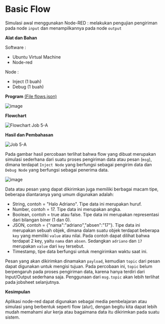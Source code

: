# Basic Flow
Simulasi awal menggunakan Node-RED : melakukan pengujian pengiriman pada node `input` dan menampilkannya pada node `output`

**Alat dan Bahan**

Software :

- Ubuntu Virtual Machine
- Node-red

Node :

- Inject (1 buah)
- Debug (1 buah)

**Program** <a href="https://github.com/cakjung/Jobsheet-Embedded/blob/main/Jobsheet%205/A%20(Basic%20Flow)/flows%20(Job%205-A).json">(File flows.json)</a>

![image](https://github.com/cakjung/Jobsheet-Embedded/assets/128274951/a07741c5-707b-4588-bf9f-f6d1d3c45e24)

**Flowchart**

![Flowchart Job 5-A](https://github.com/Yulio-Pradyatama/Jobsheet_Embedded/assets/153850000/29937c10-3207-4ae2-9cba-50caa01af562)

**Hasil dan Pembahasan**

![Job 5-A](https://github.com/Yulio-Pradyatama/Jobsheet_Embedded/assets/153850000/b2f5c23c-3b04-45eb-b8c8-bcc27f12929a)

Pada gambar hasil percobaan terlihat bahwa flow yang dibuat merupakan simulasi sederhana dari suatu proses pengiriman data atau pesan (`msg`), dimana terdapat `Inject Node` yang berfungsi sebagai pengirim data dan `Debug Node` yang berfungsi sebagai penerima data. 

![image](https://github.com/cakjung/Jobsheet-Embedded/assets/128274951/fd014d16-a9cd-4fb8-a112-760c83c78442)

Data atau pesan yang dapat dikirimkan juga memiliki berbagai macam tipe, beberapa diantaranya yang umum digunakan adalah:
- String, contoh = "Halo Adriano". Tipe data ini merupakan huruf.
- Number, contoh = 17. Tipe data ini merupakan angka.
- Boolean, contoh = true atau false. Tipe data ini merupakan representasi dari bilangan biner (1 dan 0).
- JSON, contoh = {"nama":"adriano","absen":"17"}. Tipe data ini merupakan sebuah objek, dimana dalam suatu objek terdapat beberapa `key` yang memiliki `value` atau nilai. Pada contoh dapat dilihat bahwa terdapat 2 key, yaitu `nama` dan `absen`. Sedangkan `adriano` dan `17` merupakan `value` dari `key` tersebut.
- Timestamp, tipe data berfungsi untuk mengirimkan waktu saat ini.

Pesan yang akan dikirimkan dinamakan `payload`, kemudian `topic` dari pesan dapat digunakan untuk mengisi tujuan. Pada percobaan ini, `topic` belum berpengaruh pada proses pengiriman data, karena hanya terdiri dari Input/Output sederhana saja. Penggunaan dari `msg.topic` akan lebih terlihat pada jobsheet selanjutnya.

**Kesimpulan**

Aplikasi node-red dapat digunakan sebagai media pembelajaran atau simulasi yang berbentuk seperti flow (alur), dengan begitu kita dapat lebih mudah memahami alur kerja atau bagaimana data itu dikirimkan pada suatu sistem.
